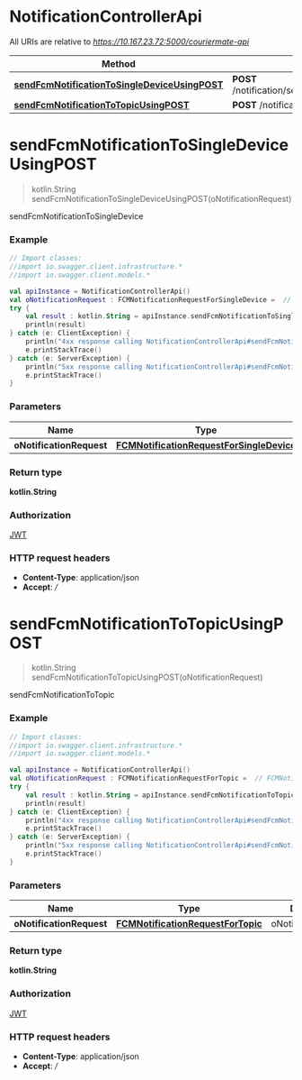 # NotificationControllerApi

All URIs are relative to *https://10.167.23.72:5000/couriermate-api*

Method | HTTP request | Description
------------- | ------------- | -------------
[**sendFcmNotificationToSingleDeviceUsingPOST**](NotificationControllerApi.md#sendFcmNotificationToSingleDeviceUsingPOST) | **POST** /notification/sendFcmNotificationToSingleDevice | sendFcmNotificationToSingleDevice
[**sendFcmNotificationToTopicUsingPOST**](NotificationControllerApi.md#sendFcmNotificationToTopicUsingPOST) | **POST** /notification/sendFcmNotificationToTopic | sendFcmNotificationToTopic


<a name="sendFcmNotificationToSingleDeviceUsingPOST"></a>
# **sendFcmNotificationToSingleDeviceUsingPOST**
> kotlin.String sendFcmNotificationToSingleDeviceUsingPOST(oNotificationRequest)

sendFcmNotificationToSingleDevice

### Example
```kotlin
// Import classes:
//import io.swagger.client.infrastructure.*
//import io.swagger.client.models.*

val apiInstance = NotificationControllerApi()
val oNotificationRequest : FCMNotificationRequestForSingleDevice =  // FCMNotificationRequestForSingleDevice | oNotificationRequest
try {
    val result : kotlin.String = apiInstance.sendFcmNotificationToSingleDeviceUsingPOST(oNotificationRequest)
    println(result)
} catch (e: ClientException) {
    println("4xx response calling NotificationControllerApi#sendFcmNotificationToSingleDeviceUsingPOST")
    e.printStackTrace()
} catch (e: ServerException) {
    println("5xx response calling NotificationControllerApi#sendFcmNotificationToSingleDeviceUsingPOST")
    e.printStackTrace()
}
```

### Parameters

Name | Type | Description  | Notes
------------- | ------------- | ------------- | -------------
 **oNotificationRequest** | [**FCMNotificationRequestForSingleDevice**](FCMNotificationRequestForSingleDevice.md)| oNotificationRequest |

### Return type

**kotlin.String**

### Authorization

[JWT](../README.md#JWT)

### HTTP request headers

 - **Content-Type**: application/json
 - **Accept**: */*

<a name="sendFcmNotificationToTopicUsingPOST"></a>
# **sendFcmNotificationToTopicUsingPOST**
> kotlin.String sendFcmNotificationToTopicUsingPOST(oNotificationRequest)

sendFcmNotificationToTopic

### Example
```kotlin
// Import classes:
//import io.swagger.client.infrastructure.*
//import io.swagger.client.models.*

val apiInstance = NotificationControllerApi()
val oNotificationRequest : FCMNotificationRequestForTopic =  // FCMNotificationRequestForTopic | oNotificationRequest
try {
    val result : kotlin.String = apiInstance.sendFcmNotificationToTopicUsingPOST(oNotificationRequest)
    println(result)
} catch (e: ClientException) {
    println("4xx response calling NotificationControllerApi#sendFcmNotificationToTopicUsingPOST")
    e.printStackTrace()
} catch (e: ServerException) {
    println("5xx response calling NotificationControllerApi#sendFcmNotificationToTopicUsingPOST")
    e.printStackTrace()
}
```

### Parameters

Name | Type | Description  | Notes
------------- | ------------- | ------------- | -------------
 **oNotificationRequest** | [**FCMNotificationRequestForTopic**](FCMNotificationRequestForTopic.md)| oNotificationRequest |

### Return type

**kotlin.String**

### Authorization

[JWT](../README.md#JWT)

### HTTP request headers

 - **Content-Type**: application/json
 - **Accept**: */*

